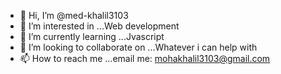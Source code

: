 - 👋 Hi, I’m @med-khalil3103
- 👀 I’m interested in ...Web development
- 🌱 I’m currently learning ...Jvascript
- 💞️ I’m looking to collaborate on ...Whatever i can help with
- 📫 How to reach me ...email me: mohakhalil3103@gmail.com

<!---
med-khalil3103/med-khalil3103 is a ✨ special ✨ repository because its `README.md` (this file) appears on your GitHub profile.
You can click the Preview link to take a look at your changes.
--->
